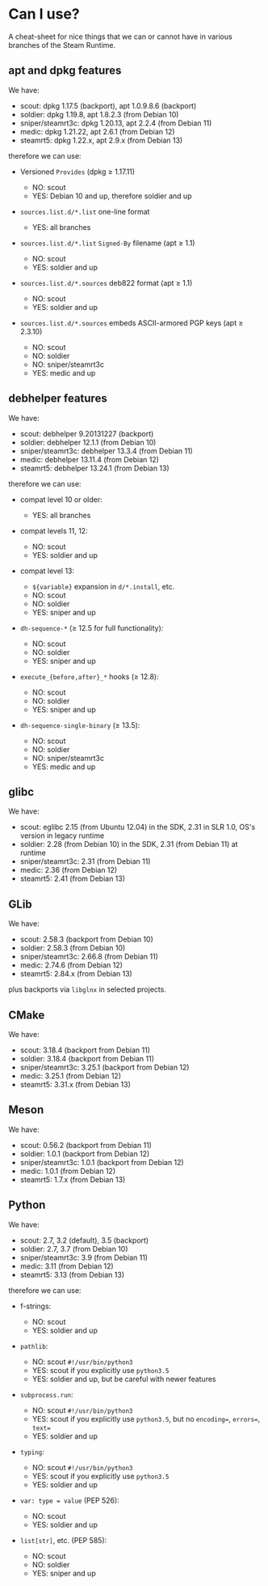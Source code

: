 # Can I use?

<!-- This file:
Copyright 2025 Collabora Ltd.
SPDX-License-Identifier: MIT
-->

A cheat-sheet for nice things that we can or cannot have in various
branches of the Steam Runtime.

## apt and dpkg features

We have:

* scout: dpkg 1.17.5 (backport), apt 1.0.9.8.6 (backport)
* soldier: dpkg 1.19.8, apt 1.8.2.3 (from Debian 10)
* sniper/steamrt3c: dpkg 1.20.13, apt 2.2.4 (from Debian 11)
* medic: dpkg 1.21.22, apt 2.6.1 (from Debian 12)
* steamrt5: dpkg 1.22.x, apt 2.9.x (from Debian 13)

therefore we can use:

* Versioned `Provides` (dpkg ≥ 1.17.11)
    * NO: scout
    * YES: Debian 10 and up, therefore soldier and up

* `sources.list.d/*.list` one-line format
    * YES: all branches

* `sources.list.d/*.list` `Signed-By` filename (apt ≥ 1.1)
    * NO: scout
    * YES: soldier and up

* `sources.list.d/*.sources` deb822 format (apt ≥ 1.1)
    * NO: scout
    * YES: soldier and up

* `sources.list.d/*.sources` embeds ASCII-armored PGP keys (apt ≥ 2.3.10)
    * NO: scout
    * NO: soldier
    * NO: sniper/steamrt3c
    * YES: medic and up

## debhelper features

We have:

* scout: debhelper 9.20131227 (backport)
* soldier: debhelper 12.1.1 (from Debian 10)
* sniper/steamrt3c: debhelper 13.3.4 (from Debian 11)
* medic: debhelper 13.11.4 (from Debian 12)
* steamrt5: debhelper 13.24.1 (from Debian 13)

therefore we can use:

* compat level 10 or older:
    * YES: all branches

* compat levels 11, 12:
    * NO: scout
    * YES: soldier and up

* compat level 13:
    * `${variable}` expansion in `d/*.install`, etc.
    * NO: scout
    * NO: soldier
    * YES: sniper and up

* `dh-sequence-*` (≥ 12.5 for full functionality):
    * NO: scout
    * NO: soldier
    * YES: sniper and up

* `execute_{before,after}_*` hooks (≥ 12.8):
    * NO: scout
    * NO: soldier
    * YES: sniper and up

* `dh-sequence-single-binary` (≥ 13.5):
    * NO: scout
    * NO: soldier
    * NO: sniper/steamrt3c
    * YES: medic and up

## glibc

We have:

* scout: eglibc 2.15 (from Ubuntu 12.04) in the SDK, 2.31 in SLR 1.0,
  OS's version in legacy runtime
* soldier: 2.28 (from Debian 10) in the SDK, 2.31 (from Debian 11) at runtime
* sniper/steamrt3c: 2.31 (from Debian 11)
* medic: 2.36 (from Debian 12)
* steamrt5: 2.41 (from Debian 13)

## GLib

We have:

* scout: 2.58.3 (backport from Debian 10)
* soldier: 2.58.3 (from Debian 10)
* sniper/steamrt3c: 2.66.8 (from Debian 11)
* medic: 2.74.6 (from Debian 12)
* steamrt5: 2.84.x (from Debian 13)

plus backports via `libglnx` in selected projects.

## CMake

We have:

* scout: 3.18.4 (backport from Debian 11)
* soldier: 3.18.4 (backport from Debian 11)
* sniper/steamrt3c: 3.25.1 (backport from Debian 12)
* medic: 3.25.1 (from Debian 12)
* steamrt5: 3.31.x (from Debian 13)

## Meson

We have:

* scout: 0.56.2 (backport from Debian 11)
* soldier: 1.0.1 (backport from Debian 12)
* sniper/steamrt3c: 1.0.1 (backport from Debian 12)
* medic: 1.0.1 (from Debian 12)
* steamrt5: 1.7.x (from Debian 13)

## Python

We have:

* scout: 2.7, 3.2 (default), 3.5 (backport)
* soldier: 2.7, 3.7 (from Debian 10)
* sniper/steamrt3c: 3.9 (from Debian 11)
* medic: 3.11 (from Debian 12)
* steamrt5: 3.13 (from Debian 13)

therefore we can use:

* f-strings:
    * NO: scout
    * YES: soldier and up

* `pathlib`:
    * NO: scout `#!/usr/bin/python3`
    * YES: scout if you explicitly use `python3.5`
    * YES: soldier and up, but be careful with newer features

* `subprocess.run`:
    * NO: scout `#!/usr/bin/python3`
    * YES: scout if you explicitly use `python3.5`,
      but no `encoding=`, `errors=`, `text=`
    * YES: soldier and up

* `typing`:
    * NO: scout `#!/usr/bin/python3`
    * YES: scout if you explicitly use `python3.5`
    * YES: soldier and up

* `var: type = value` (PEP 526):
    * NO: scout
    * YES: soldier and up

* `list[str]`, etc. (PEP 585):
    * NO: scout
    * NO: soldier
    * YES: sniper and up
